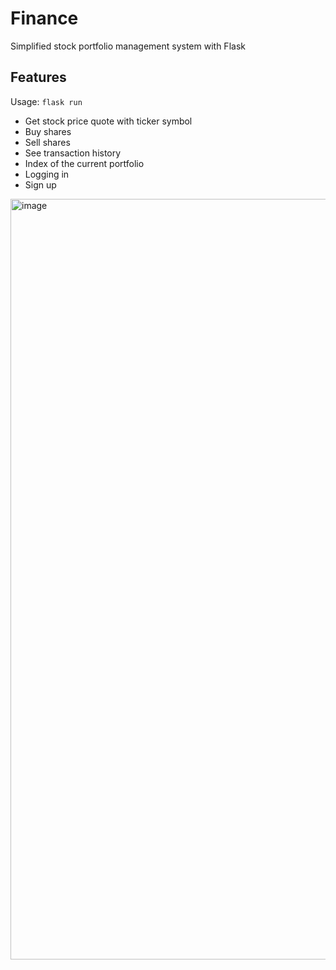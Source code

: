 # Finance
Simplified stock portfolio management system with Flask

## Features
Usage: `flask run`
* Get stock price quote with ticker symbol
* Buy shares
* Sell shares
* See transaction history
* Index of the current portfolio
* Logging in
* Sign up

<img width="1217" alt="image" src="https://github.com/user-attachments/assets/8b25b23e-3a94-4a95-827e-e109dc1ee2e6">
